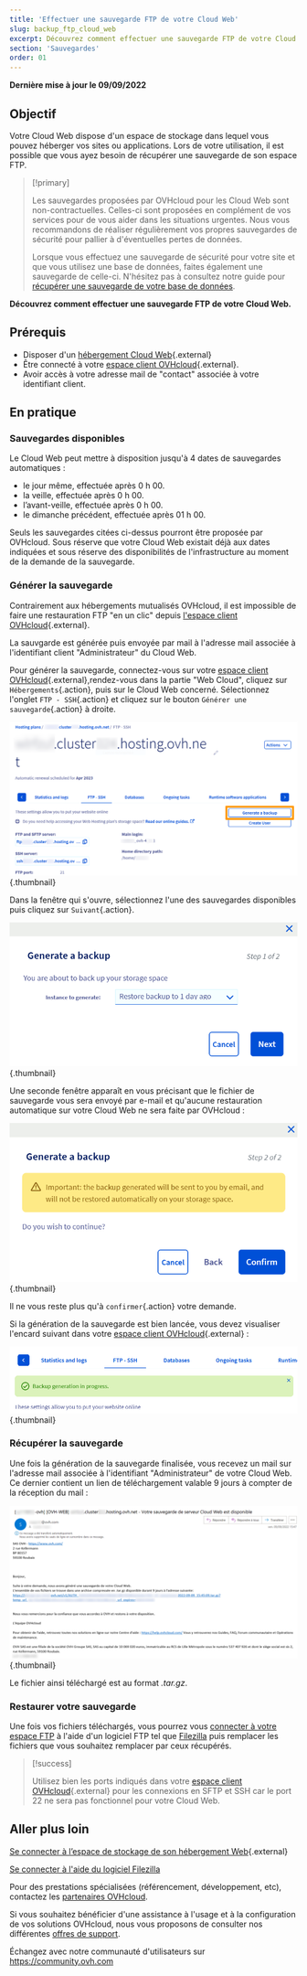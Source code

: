 ```yaml
---
title: 'Effectuer une sauvegarde FTP de votre Cloud Web'
slug: backup_ftp_cloud_web
excerpt: Découvrez comment effectuer une sauvegarde FTP de votre Cloud Web
section: 'Sauvegardes'
order: 01
---
```


**Dernière mise à jour le 09/09/2022**

## Objectif

Votre Cloud Web dispose d'un espace de stockage dans lequel vous pouvez héberger vos sites ou applications. Lors de votre utilisation, il est possible que vous ayez besoin de récupérer une sauvegarde de son espace FTP.

> [!primary]
> 
> Les sauvegardes proposées par OVHcloud pour les Cloud Web sont non-contractuelles. Celles-ci sont proposées en complément de vos services pour de vous aider dans les situations urgentes. Nous vous recommandons de réaliser régulièrement vos propres sauvegardes de sécurité pour pallier à d'éventuelles pertes de données.
> 
> Lorsque vous effectuez une sauvegarde de sécurité pour votre site et que vous utilisez une base de données, faites également une sauvegarde de celle-ci. N'hésitez pas à consultez notre guide pour [récupérer une sauvegarde de votre base de données](https://docs.ovh.com/fr/hosting/exportation-bases-donnees/).
> 

**Découvrez comment effectuer une sauvegarde FTP de votre Cloud Web.**

## Prérequis

- Disposer d'un [hébergement Cloud Web](https://www.ovhcloud.com/fr/web-hosting/cloud-web-offer/){.external}
- Être connecté à votre [espace client OVHcloud](https://www.ovh.com/auth/?action=gotomanager&from=https://www.ovh.com/fr/&ovhSubsidiary=fr){.external}.
- Avoir accès à votre adresse mail de "contact" associée à votre identifiant client.

## En pratique

### Sauvegardes disponibles

Le Cloud Web peut mettre à disposition jusqu'à 4 dates de sauvegardes automatiques :

- le jour même, effectuée après 0 h 00.
- la veille, effectuée après 0 h 00.
- l’avant-veille, effectuée après 0 h 00.
- le dimanche précédent, effectuée après 01 h 00.

Seuls les sauvegardes citées ci-dessus pourront être proposée par OVHcloud. Sous réserve que votre Cloud Web existait déjà aux dates indiquées et sous réserve des disponibilités de l'infrastructure au moment de la demande de la sauvegarde.

### Générer la sauvegarde

Contrairement aux hébergements mutualisés OVHcloud, il est impossible de faire une restauration FTP "en un clic" depuis [l'espace client OVHcloud](https://www.ovh.com/auth/?action=gotomanager&from=https://www.ovh.com/fr/&ovhSubsidiary=fr){.external}.

La sauvgarde est générée puis envoyée par mail à l'adresse mail associée à l'identifiant client "Administrateur" du Cloud Web.

Pour générer la sauvegarde, connectez-vous sur votre [espace client OVHcloud](https://www.ovh.com/auth/?action=gotomanager&from=https://www.ovh.com/fr/&ovhSubsidiary=fr){.external},rendez-vous dans la partie "Web Cloud", cliquez sur `Hébergements`{.action}, puis sur le Cloud Web concerné. Sélectionnez l'onglet `FTP - SSH`{.action} et cliquez sur le bouton `Générer une sauvegarde`{.action} à droite.

![backupftpcw](images/GenerateABackup.png){.thumbnail}

Dans la fenêtre qui s'ouvre, sélectionnez l'une des sauvegardes disponibles puis cliquez sur `Suivant`{.action}.

![backupftpcw](images/GenerateABackup2.png){.thumbnail}

Une seconde fenêtre apparaît en vous précisant que le fichier de sauvegarde vous sera envoyé par e-mail et qu'aucune restauration automatique sur votre Cloud Web ne sera faite par OVHcloud :

![backupftpcw](images/GenerateABackup3.png){.thumbnail}

Il ne vous reste plus qu'à `confirmer`{.action} votre demande.

Si la génération de la sauvegarde est bien lancée, vous devez visualiser l'encard suivant dans votre [espace client OVHcloud](https://www.ovh.com/auth/?action=gotomanager&from=https://www.ovh.com/fr/&ovhSubsidiary=fr){.external} :

![backupftpcw](images/BackupInProgress.png){.thumbnail}

### Récupérer la sauvegarde

Une fois la génération de la sauvegarde finalisée, vous recevez un mail sur l'adresse mail associée à l'identifiant "Administrateur" de votre Cloud Web. Ce dernier contient un lien de téléchargement valable 9 jours à compter de la réception du mail :

![backupftpcw](images/mailBackup.png){.thumbnail}

Le fichier ainsi téléchargé est au format *.tar.gz*.

### Restaurer votre sauvegarde

Une fois vos fichiers téléchargés, vous pourrez vous [connecter à votre espace FTP](https://docs.ovh.com/fr/hosting/connexion-espace-stockage-ftp-hebergement-web/) à l'aide d'un logiciel FTP tel que [Filezilla](https://docs.ovh.com/fr/hosting/mutualise-guide-utilisation-filezilla/) puis remplacer les fichiers que vous souhaitez remplacer par ceux récupérés.

> [!success]
>
> Utilisez bien les ports indiqués dans votre [espace client OVHcloud](https://www.ovh.com/auth/?action=gotomanager&from=https://www.ovh.com/fr/&ovhSubsidiary=fr){.external} pour les connexions en SFTP et SSH car le port 22 ne sera pas fonctionnel pour votre Cloud Web.
>

## Aller plus loin

[Se connecter à l’espace de stockage de son hébergement Web](https://docs.ovh.com/fr/hosting/connexion-espace-stockage-ftp-hebergement-web/){.external}

[Se connecter à l'aide du logiciel Filezilla](https://docs.ovh.com/fr/hosting/mutualise-guide-utilisation-filezilla/)

Pour des prestations spécialisées (référencement, développement, etc), contactez les [partenaires OVHcloud](https://partner.ovhcloud.com/fr/).

Si vous souhaitez bénéficier d'une assistance à l'usage et à la configuration de vos solutions OVHcloud, nous vous proposons de consulter nos différentes [offres de support](https://www.ovhcloud.com/fr/support-levels/).

Échangez avec notre communauté d'utilisateurs sur <https://community.ovh.com>
